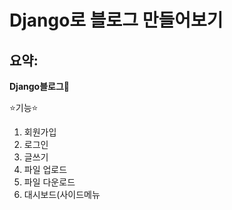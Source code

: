 # Django로 블로그 만들어보기

요약:
---
**Django블로그🎇**

⭐️기능⭐️
1. 회원가입
2. 로그인
3. 글쓰기
4. 파일 업로드
5. 파일 다운로드
6. 대시보드(사이드메뉴
